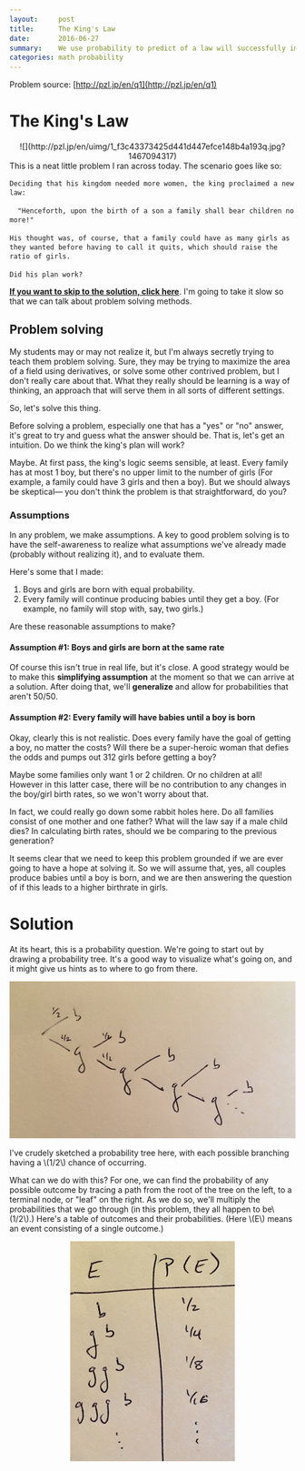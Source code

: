 ```yaml
---
layout:     post
title:      The King's Law
date:       2016-06-27
summary:    We use probability to predict of a law will successfully impact the balance of boys & girls born in a fictitious country.
categories: math probability
---
```

<tiny>Problem source: [http://pzl.jp/en/q1](http://pzl.jp/en/q1)</tiny>
# The King's Law

<center>![](http://pzl.jp/en/uimg/1_f3c43373425d441d447efce148b4a193q.jpg?1467094317)</center>
This is a neat little problem I ran across today.  The scenario goes like so:

    Deciding that his kingdom needed more women, the king proclaimed a new law:

      "Henceforth, upon the birth of a son a family shall bear children no more!"

    His thought was, of course, that a family could have as many girls as they wanted before having to call it quits, which should raise the ratio of girls.

    Did his plan work?

**[If you want to skip to the solution, click here](#solution)**. I'm going to take it slow so that we can talk about problem solving methods.

## Problem solving
My students may or may not realize it, but I'm always secretly trying to teach them problem solving.  Sure, they may be trying to maximize the area of a field using derivatives, or solve some other contrived problem, but I don't really care about that.  What they really should be learning is a way of thinking, an approach that will serve them in all sorts of different settings.

So, let's solve this thing.

Before solving a problem, especially one that has a "yes" or "no" answer, it's great to try and guess what the answer should be.  That is, let's get an intuition.  Do we think the king's plan will work?

Maybe.  At first pass, the king's logic seems sensible, at least.  Every family has at most 1 boy, but there's no upper limit to the number of girls (For example, a family could have 3 girls and then a boy).  But we should always be skeptical&mdash; you don't think the problem is that straightforward, do you?

### Assumptions
In any problem, we make assumptions.  A key to good problem solving is to have the self-awareness to realize what assumptions we've already made (probably without realizing it), and to evaluate them.

Here's some that I made:
1. Boys and girls are born with equal probability.
2. Every family will continue producing babies until they get a boy.  (For example, no family will stop with, say, two girls.)

Are these reasonable assumptions to make?
#### Assumption #1: Boys and girls are born at the same rate
Of course this isn't true in real life, but it's close.  A good strategy would be to make this **simplifying assumption** at the moment so that we can arrive at a solution.  After doing that, we'll **generalize** and allow for probabilities that aren't 50/50.

#### Assumption #2: Every family will have babies until a boy is born
Okay, clearly this is not realistic.  Does every family have the goal of getting a boy, no matter the costs?  Will there be a super-heroic woman that defies the odds and pumps out 312 girls before getting a boy?

Maybe some families only want 1 or 2 children.  Or no children at all!  However in this latter case, there will be no contribution to any changes in the boy/girl birth rates, so we won't worry about that.

In fact, we could really go down some rabbit holes here.  Do all families consist of one mother and one father?  What will the law say if a male child dies?  In calculating birth rates, should we be comparing to the previous generation?

It seems clear that we need to keep this problem grounded if we are ever going to have a hope at solving it.  So we will assume that, yes, all couples produce babies until a boy is born, and we are then answering the question of if this leads to a higher birthrate in girls.

# <a name="solution"></a> Solution
At its heart, this is a probability question.  We're going to start out by drawing a probability tree.  It's a good way to visualize what's going on, and it might give us hints as to where to go from there.

<center><img src="../assets/img/the-kings-law/probability_tree.jpg"></center>

I've crudely sketched a probability tree here, with each possible branching having a \\(1/2\\) chance of occurring.

What can we do with this?  For one, we can find the probability of any possible outcome by tracing a path from the root of the tree on the left, to a terminal node, or "leaf" on the right.  As we do so, we'll multiply the probabilities that we go through (in this problem, they all happen to be\\(1/2\\).)  Here's a table of outcomes and their probabilities.  (Here \\(E\\) means an event consisting of a single outcome.)

<center><img src="../assets/img/the-kings-law/first_table.jpg"></center>
